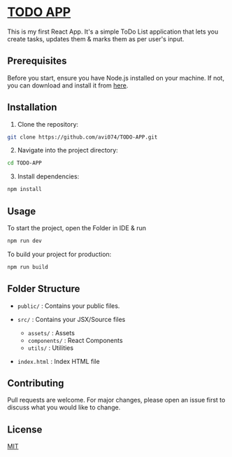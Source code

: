 # [TODO APP]()
This is my first React App. It's a simple ToDo List application that lets you create tasks, updates them & marks them as per user's input.


## Prerequisites

Before you start, ensure you have Node.js installed on your machine. If not, you can download and install it from [here](https://nodejs.org/).


## Installation

1. Clone the repository:

```bash
git clone https://github.com/avi074/TODO-APP.git
```

2. Navigate into the project directory:

```bash
cd TODO-APP
```

3. Install dependencies:

```bash
npm install
```

## Usage

To start the project, open the Folder in IDE & run

```bash
npm run dev
```

To build your project for production:

```bash
npm run build
```

## Folder Structure

- `public/` : Contains your public files.

- `src/` : Contains your JSX/Source files 
    - `assets/` : Assets
    - `components/` : React Components
    - `utils/` : Utilities

- `index.html` : Index HTML file

## Contributing

Pull requests are welcome. For major changes, please open an issue first to discuss what you would like to change.

## License

[MIT](LICENSE)